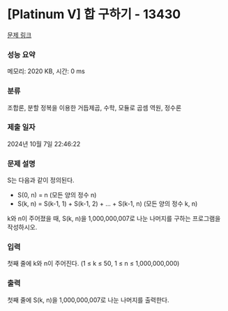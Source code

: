 # [Platinum V] 합 구하기 - 13430 

[문제 링크](https://www.acmicpc.net/problem/13430) 

### 성능 요약

메모리: 2020 KB, 시간: 0 ms

### 분류

조합론, 분할 정복을 이용한 거듭제곱, 수학, 모듈로 곱셈 역원, 정수론

### 제출 일자

2024년 10월 7일 22:46:22

### 문제 설명

<p>S는 다음과 같이 정의된다.</p>

<ul>
	<li>S(0, n) = n (모든 양의 정수 n)</li>
	<li>S(k, n) = S(k-1, 1) + S(k-1, 2) + ... + S(k-1, n) (모든 양의 정수 k, n)</li>
</ul>

<p>k와 n이 주어졌을 때, S(k, n)을 1,000,000,007로 나눈 나머지를 구하는 프로그램을 작성하시오.</p>

### 입력 

 <p>첫째 줄에 k와 n이 주어진다. (1 ≤ k ≤ 50, 1 ≤ n ≤ 1,000,000,000)</p>

### 출력 

 <p>첫째 줄에 S(k, n)을 1,000,000,007로 나눈 나머지를 출력한다.</p>

